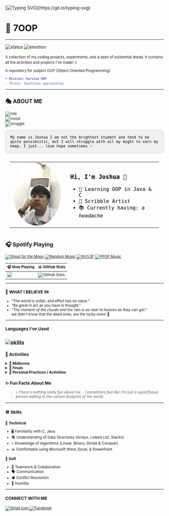
[![Typing SVG](https://readme-typing-svg.demolab.com?size=45&width=600&height=80&lines=You%20should%20frown%20more!;Other%20people%20are%20here?)](https://git.io/typing-svg)

# 🧪 **7OOP**
---
![status](https://img.shields.io/badge/status-in_progress-brightgreen)
![emotion](https://img.shields.io/badge/pain-⚠️_extreme-red)

<small>
A collection of my coding projects, experiments, and a dash of existential dread.  
It contains all the activities and projects I've made! :) 

 A repository for subject OOP (Object Oriented Programming)

```diff
+ Mission: Survive OOP
- Threat: Deadlines approaching
```
---
## 🎭 **ABOUT ME** 
![role](https://img.shields.io/badge/🎓_Role-Student-2ecc71?style=for-the-badge&logo=github)  
![mood](https://img.shields.io/badge/😶‍🌫️_Mood-Pessimistic-e74c3c?style=for-the-badge)  
![struggle](https://img.shields.io/badge/⚡_Struggle-Ongoing-f1c40f?style=for-the-badge)  



<div style="background-color:#f0f0f0 !important; padding:15px !important; border-radius:10px !important; font-family:monospace !important; color:#000000 !important; border: 1px solid #ccc !important;">
My name is Joshua
I am not the brightest student and tend to be quite pessimistic,
but I will struggle with all my might to earn my keep.
I just... lose hope sometimes ✨
 
</div>

<table style="border-radius: 12px !important; background-color: transparent !important; padding: 15px !important; width: 100% !important;">
  <tr>
    <td width="160" align="center">
      <img src="Customizations/Pfp at CLab.JPG" width="150" style="border-radius: 50%;" />
    </td>
    <td style="color: #000000 !important; font-family: monospace !important; font-size: 16px !important; padding-left: 20px !important;">
      <h3>Hi, I'm Joshua 👋</h3>
      <ul>
        <li>🌱 Learning OOP in Java & C</li>
        <li>🎨 Scribble Artist</li>
        <li>📚 Currently having: <i>a headache</i></li>
      </ul>
    </td>
  </tr>
</table>

## 🎧 Spotify Playing

[![Shoot for the Moon](https://img.shields.io/badge/Shoot%20for%20the%20Moon-%231DB954.svg?&style=flat-square&logo=spotify&logoColor=white)](https://open.spotify.com/playlist/0eufhXK7WPSiiwPcaz3Jq7?si=839465c918394657)
[![Random Music](https://img.shields.io/badge/Random%20Music-%231DB954.svg?&style=flat-square&logo=spotify&logoColor=white)](https://open.spotify.com/playlist/1FWq5Cu05LmtSHgFEXRnZO?si=FozGJF9nRXq2wTv_JpN2wQ)
[![Eh%3F](https://img.shields.io/badge/Eh%3F-%231DB954.svg?&style=flat-square&logo=spotify&logoColor=white)](https://open.spotify.com/playlist/2DFExFNWYOwQMZy6wUeCxX?si=s1Ndgj8hTg-r8zLlvRgv1Q)
[![PPOP Music](https://img.shields.io/badge/Random%20Discoveries-%231DB954.svg?&style=flat-square&logo=spotify&logoColor=white)](https://open.spotify.com/playlist/58bZKfJFpUl2CwWET1QJ3X?si=259YV8_VRS-IKHsFZMmPTQ)

| 🎧 Now Playing | 📊 GitHub Stats |
| -------------- | --------------- |
| <a href="https://open.spotify.com/user/31irnz42nxwpsuoi6wbmfkfx4uba" target="_blank"><img src="https://spotify-github-profile.kittinanx.com/api/view.svg?uid=31irnz42nxwpsuoi6wbmfkfx4uba&cover_image=true&theme=default&show_offline=false&background_color=121212&interchange=true&bar_color_cover=true" width="150"/></a> | ![GitHub Stats](https://github-readme-stats.vercel.app/api?username=ShuaCoronel&show_icons=true&theme=default) |


***
### 🧠 WHAT I BELIEVE IN 
- "The world is unfair, and effort has no value."
- "Be great in act as you have in thought."
- *"The moment of the clouds and the rain is as near to heaven as they can get."*
 <br> we didn't know that the dead ones, are the lucky ones! :black_heart: <br>
----
### Languages I’ve Used
![skills](https://skillicons.dev/icons?i=c,java,python&theme=light)
---
### 📂 Activities  <br>
<details>
  <summary>📌<b> Midterms</b></summary>

- Paired Task Lab 1  : [OOP Simple Hospital Patient Room System](Java%20Personal%20Folder/Hospital.java)
- Lab 1  : [Escape Sequence, Place Holder, and User Input](OOP%20LAB%20TASKS/Midterm%20Lab%20Task%201%20-%20Escape%20Sequence)
- Lab 2  : [Loops and Function](OOP%20LAB%20TASKS/Midterm%20Lab%20Task%202%20-%20Loops%20and%20Function/)  
- Lab 3  : [Python List Collections](OOP%20LAB%20TASKS/Midterm%20Lab%20Task%203%20-%20Python%20List%20Collections)  
- Lab 4  : [Using Dictionary Collections](OOP%20LAB%20TASKS/Midterm%20Lab%20Task%204%20Using%20Dictionary%20Collections)  
- Lab 5  : [Creating Class and Instantiating Objects in Python](OOP%20LAB%20TASKS/Midterm%20Task%205%20Creating%20Class%20and%20Instantiating%20Objects%20in%20Python)

</details>

<details>
  <summary>📌<b> Finals</b></summary>

- Lab 1  : [Encapsulation - A Car That Works](OOP%20LAB%20TASKS/Finals%20Lab%20Task%201.%20Encapsulation-%20A%20Car%20That%20Works)

</details>

<details>
  <summary>🎯<b> Personal Practices / Activities</b></summary>

🟢  *Java*
- [Functional/Procedural – Simple Billing System](Java%20Personal%20Folder/simpleCart.java)  
- [Procedural/Functional – Grade Calculator](Java%20Personal%20Folder/GradeCalculator.java)  

🟢  *C*  
- *(Coming soon...)*

</details>  

### ✨ Fun Facts About Me
> 💀 *There's nothing really fun about me... I sometimes feel like I’m just a superfluous person adding to the carbon footprint of the world.*

---
### 🛠️ Skills  
🔵 **Technical**  
- 🖥️ Familiarity with C, Java  
- 📚 Understanding of Data Structures (Arrays, Linked List, Stacks)  
- ⚡ Knowledge of Algorithms (Linear, Binary, Divide & Conquer)  
- 📊 Comfortable using Microsoft Word, Excel, & PowerPoint  <br>

🔵 **Soft**  
- 🤝 Teamwork & Collaboration  
- 🗣️ Communication  
- 🕊️ Conflict Resolution  
- 🌱 Humility  
---
### CONNECT WITH ME
<a href="mailto:shuacoronel@gmail.com">
  <img src="https://cdn.simpleicons.org/gmail/EA4335" width="30" height="30" alt="Gmail icon"/>
</a>
<a href="https://facebook.com/your.ShuaChickenAsado" target="_blank">
  <img src="https://cdn.simpleicons.org/facebook/1877F2" width="30" height="30" alt="Facebook"/>
</a>





